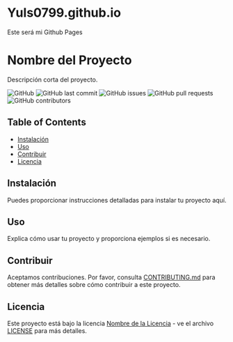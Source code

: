 # Yuls0799.github.io
Este será mi Github Pages
# Nombre del Proyecto

Descripción corta del proyecto.

![GitHub](https://img.shields.io/github/license/tuusuario/tuproyecto)
![GitHub last commit](https://img.shields.io/github/last-commit/tuusuario/tuproyecto)
![GitHub issues](https://img.shields.io/github/issues-raw/tuusuario/tuproyecto)
![GitHub pull requests](https://img.shields.io/github/issues-pr/tuusuario/tuproyecto)
![GitHub contributors](https://img.shields.io/github/contributors/tuusuario/tuproyecto)

## Table of Contents
- [Instalación](#instalación)
- [Uso](#uso)
- [Contribuir](#contribuir)
- [Licencia](#licencia)

## Instalación

Puedes proporcionar instrucciones detalladas para instalar tu proyecto aquí.

## Uso

Explica cómo usar tu proyecto y proporciona ejemplos si es necesario.

## Contribuir

Aceptamos contribuciones. Por favor, consulta [CONTRIBUTING.md](CONTRIBUTING.md) para obtener más detalles sobre cómo contribuir a este proyecto.

## Licencia

Este proyecto está bajo la licencia [Nombre de la Licencia](LICENSE) - ve el archivo [LICENSE](LICENSE) para más detalles.
